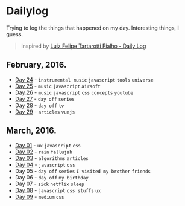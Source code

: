 # Dailylog

Trying to log the things that happened on my day. Interesting things, I guess.

> Inspired by [Luiz Felipe Tartarotti Fialho - Daily Log](https://github.com/LFeh/dailylog)

## February, 2016.

- [Day 24](logs/24-02-2016.md) - `instrumental music` `javascript` `tools` `universe`
- [Day 25](logs/25-02-2016.md) - `music` `javascript` `airsoft`
- [Day 26](logs/26-02-2016.md) - `music` `javascript` `css` `concepts` `youtube`
- [Day 27](logs/27-02-2016.md) - `day off` `series`
- [Day 28](logs/28-02-2016.md) - `day off` `tv`
- [Day 29](logs/29-02-2016.md) - `articles` `vuejs`

## March, 2016.

- [Day 01](logs/01-03-2016.md) - `ux` `javascript` `css`
- [Day 02](logs/02-03-2016.md) - `rain` `fallujah`
- [Day 03](logs/03-03-2016.md) - `algorithms` `articles`
- [Day 04](logs/04-03-2016.md) - `javascript` `css`
- Day 05 - `day off` `series` `I visited my brother` `friends`
- Day 06 - `day off` `my birthday`
- Day 07 - `sick` `netflix` `sleep`
- [Day 08](logs/08-03-2016.md) - `javascript` `css stuffs` `ux`
- [Day 09](logs/09-03-2016.md) - `medium` `css`